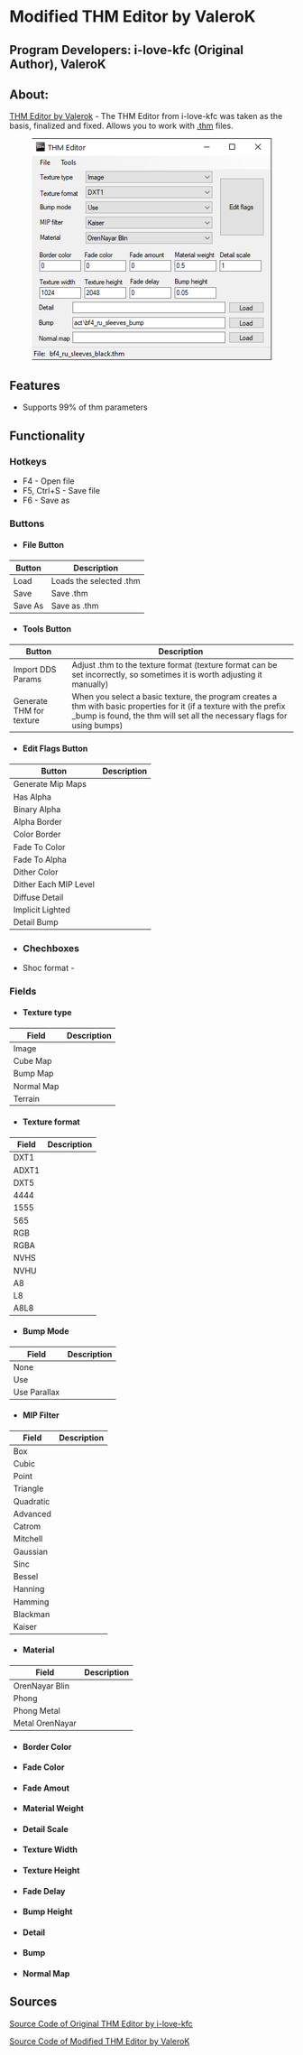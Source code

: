 # Modified THM Editor by ValeroK
## Program Developers: i-love-kfc (Original Author), ValeroK

## About:
[THM Editor by Valerok](https://github.com/VaIeroK/THM-Editor) - The THM Editor from i-love-kfc was taken as the basis, finalized and fixed. Allows you to work with [.thm](../../main-folders-and-files/file-formats/thm.md) files.

<div style="text-align: center;">

![thm-editor-by-valerok](modding-tools-images/thm-editor-by-valerok.png)

</div>

## Features

- Supports 99% of thm parameters

## Functionality

### Hotkeys

- F4 - Open file
- F5, Ctrl+S - Save file
- F6 - Save as

### Buttons

- #### File Button

| Button | Description |
---|---|
| Load | Loads the selected .thm |
| Save | Save .thm |
| Save As | Save as .thm |

- #### Tools Button

| Button | Description |
---|---|
| Import DDS Params | Adjust .thm to the texture format (texture format can be set incorrectly, so sometimes it is worth adjusting it manually) |
| Generate THM for texture | When you select a basic texture, the program creates a thm with basic properties for it (if a texture with the prefix _bump is found, the thm will set all the necessary flags for using bumps) |

- #### Edit Flags Button

| Button | Description |
---|---|
| Generate Mip Maps |  |
| Has Alpha |  |
| Binary Alpha |  |
| Alpha Border |  |
| Color Border |  |
| Fade To Color |  |
| Fade To Alpha |  |
| Dither Color |  |
| Dither Each MIP Level |  |
| Diffuse Detail |  |
| Implicit Lighted |  |
| Detail Bump |  |

- ### Chechboxes

- Shoc format - 

### Fields

- #### Texture type

| Field | Description |
---|---|
| Image |  |
| Cube Map |  |
| Bump Map |  |
| Normal Map |  |
| Terrain |  |

- #### Texture format

| Field | Description |
---|---|
| DXT1 |  |
| ADXT1 |  |
| DXT5 |  |
| 4444 |  |
| 1555 |  |
| 565 |  |
| RGB |  |
| RGBA |  |
| NVHS |  |
| NVHU |  |
| A8 |  |
| L8 |  |
| A8L8 |  |

- #### Bump Mode

| Field | Description |
---|---|
| None |  |
| Use |  |
| Use Parallax |  |

- #### MIP Filter

| Field | Description |
---|---|
| Box |  |
| Cubic |  |
| Point |  |
| Triangle |  |
| Quadratic |  |
| Advanced |  |
| Catrom |  |
| Mitchell |  |
| Gaussian |  |
| Sinc |  |
| Bessel |  |
| Hanning |  |
| Hamming |  |
| Blackman |  |
| Kaiser |  |

- #### Material

| Field | Description |
---|---|
| OrenNayar Blin |  |
| Phong |  |
| Phong Metal |  |
| Metal OrenNayar |  |

- #### Border Color


- #### Fade Color


- #### Fade Amout


- #### Material Weight


- #### Detail Scale


- #### Texture Width


- #### Texture Height


- #### Fade Delay


- #### Bump Height

- #### Detail

- #### Bump

- #### Normal Map

## Sources
[Source Code of Original THM Editor by i-love-kfc](https://gitlab.com/i-love-kfc/thm-editor/)

[Source Code of Modified THM Editor by ValeroK](https://github.com/VaIeroK/THM-Editor)